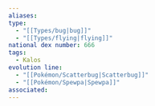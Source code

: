 ```yaml
---
aliases: 
type:
  - "[[Types/bug|bug]]"
  - "[[Types/flying|flying]]"
national dex number: 666
tags:
  - Kalos
evolution line:
  - "[[Pokémon/Scatterbug|Scatterbug]]"
  - "[[Pokémon/Spewpa|Spewpa]]"
associated: 
---
```

